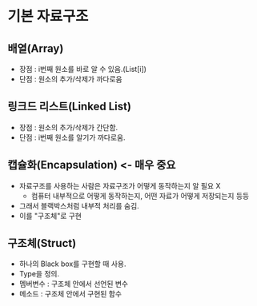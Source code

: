# 기본 자료구조

## 배열(Array)
- 장점 : i번째 원소를 바로 알 수 있음.(List[i])
- 단점 : 원소의 추가/삭제가 까다로움

## 링크드 리스트(Linked List)
- 장점 : 원소의 추가/삭제가 간단함.
- 단점 : i번째 원소를 알기가 까다로움.

## 캡슐화(Encapsulation) <- **매우 중요**
- 자료구조를 사용하는 사람은 자료구조가 어떻게 동작하는지 알 필요 X
	- 컴퓨터 내부적으로 어떻게 동작하는지, 어떤 자료가 어떻게 저장되는지 등등
- 그래서 블랙박스처럼 내부적 처리를 숨김.
- 이를 "구조체"로 구현

## 구조체(Struct)
- 하나의 Black box를 구현할 때 사용.
- Type을 정의.
- 멤버변수 : 구조체 안에서 선언된 변수
- 메소드 : 구조체 안에서 구현된 함수
